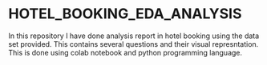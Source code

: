 # HOTEL_BOOKING_EDA_ANALYSIS
In this repository I have done analysis report in hotel booking using the data set provided. This contains several questions and their visual represntation. This is done using colab notebook and python programming language.
